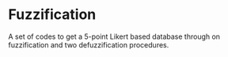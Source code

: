 # Fuzzification
A set of codes to get a 5-point Likert based database through on fuzzification and two defuzzification procedures.
